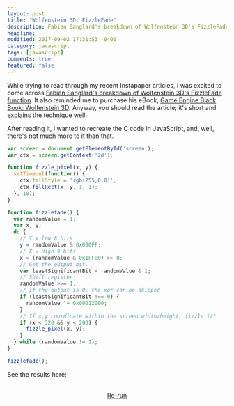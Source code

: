 ```yaml
---
layout: post
title: "Wolfenstein 3D: FizzleFade"
description: Fabien Sanglard's breakdown of Wolfenstein 3D's FizzleFade, in JavaScript.
headline:
modified: 2017-09-02 17:31:53 -0400
category: javascript
tags: [javascript]
comments: true
featured: false
---
```


While trying to read through my recent Instapaper articles, I was excited to come across [Fabien Sanglard's breakdown of Wolfenstein 3D's FizzleFade function](http://fabiensanglard.net/fizzlefade/index.php). It also reminded me to purchase his eBook, [Game Engine Black Book: Wolfenstein 3D](https://play.google.com/store/books/details/Fabien_Sanglard_Game_Engine_Black_Book?id=Lq4yDwAAQBAJ). Anyway, you should read the article; it's short and explains the technique well.

After reading it, I wanted to recreate the C code in JavaScript, and, well, there's not much more to it than that.

```javascript
var screen = document.getElementById('screen');
var ctx = screen.getContext('2d');

function fizzle_pixel(x, y) {
  setTimeout(function() {
    ctx.fillStyle = 'rgb(255,0,0)';
    ctx.fillRect(x, y, 1, 1);
  }, 10);
}

function fizzlefade() {
  var randomValue = 1;
  var x, y;
  do {
    // Y = low 8 bits
    y = randomValue & 0x000FF;
    // X = High 9 bits
    x = (randomValue & 0x1FF00) >> 8;
    // Get the output bit.
    var leastSignificantBit = randomValue & 1;
    // Shift register
    randomValue >>= 1;
    // If the output is 0, the xor can be skipped
    if (leastSignificantBit !== 0) {
      randomValue ^= 0x00012000;
    }
    // If x,y coordinate within the screen width/height, fizzle it!
    if (x < 320 && y < 200) {
      fizzle_pixel(x, y);
    }
  } while (randomValue != 1);
}

fizzlefade();
```

See the results here:

<style>
canvas {
  background-color: #000;
  background-image: url(http://lorempixel.com/800/600);
  width: 800px;
  height: 600px;
}
#fizzle-example {
  text-align: center;  
}
</style>
<div id="fizzle-example">
<canvas id="screen" width="320" height="200"></canvas>
<br/>
<a id="rerun" href="javascript:void(0);">Re-run</a>
</div>

<script>
window.onload = function(){
  var screen = document.getElementById('screen');
  var height = screen.height;
  var width = screen.width;
  var ctx = screen.getContext('2d');
  var $rerun = document.getElementById('rerun');
  $rerun.addEventListener('click', function(){
    fizzlefade();
  })

  function fizzle_pixel(x, y) {
    setTimeout(function() {
      ctx.fillStyle = 'rgb(255,0,0)';
      ctx.fillRect(x, y, 1, 1);
    }, 10);
  }

  function fizzlefade() {
    ctx.clearRect(0,0, width,height);
    var randomValue = 1;
    var x, y;
    do {
      // Y = low 8 bits
      y = randomValue & 0x000FF;
      // X = High 9 bits
      x = (randomValue & 0x1FF00) >> 8;
      // Get the output bit.
      var leastSignificantBit = randomValue & 1;
      // Shift register
      randomValue >>= 1;
      // If the output is 0, the xor can be skipped
      if (leastSignificantBit !== 0) {
        randomValue ^= 0x00012000;
      }
      // If x,y coordinate within the screen width/height, fizzle it!
      if (x < width && y < height) {
        fizzle_pixel(x, y);
      }
    } while (randomValue != 1);
  }

  fizzlefade();
}
</script>
